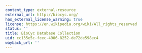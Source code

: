```yaml
---
content_type: external-resource
external_url: http://biocyc.org/
has_external_license_warning: true
license: https://en.wikipedia.org/wiki/All_rights_reserved
status: ''
title: BioCyc Database Collection
uid: cc135e5c-fcec-4906-8252-de72de598ec4
wayback_url: ''
---
```

